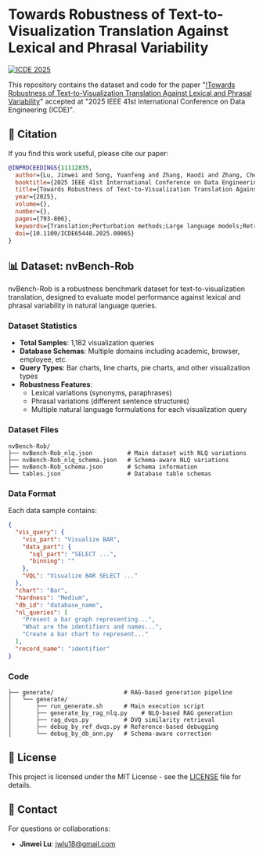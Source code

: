 # Towards Robustness of Text-to-Visualization Translation Against Lexical and Phrasal Variability

[![ICDE 2025](https://img.shields.io/badge/ICDE-2025-green)](https://ieeexplore.ieee.org/abstract/document/11112835)

This repository contains the dataset and code for the paper "[!Towards Robustness of Text-to-Visualization Translation Against Lexical and Phrasal Variability](https://ieeexplore.ieee.org/abstract/document/11112835)" accepted at "2025 IEEE 41st International Conference on Data Engineering (ICDE)".

## 📖 Citation

If you find this work useful, please cite our paper:

```bibtex
@INPROCEEDINGS{11112835,
  author={Lu, Jinwei and Song, Yuanfeng and Zhang, Haodi and Zhang, Chen Jason and Wu, Kaishun and Wong, Raymond Chi-Wing},
  booktitle={2025 IEEE 41st International Conference on Data Engineering (ICDE)},
  title={Towards Robustness of Text-to-Visualization Translation Against Lexical and Phrasal Variability},
  year={2025},
  volume={},
  number={},
  pages={793-806},
  keywords={Translation;Perturbation methods;Large language models;Retrieval augmented generation;Data visualization;Programming;Data engineering;Robustness;Data models;Generators;text-to-visualization;model robustness;large language model;retrieval-augmented generation;input variation},
  doi={10.1109/ICDE65448.2025.00065}
}
```

## 📊 Dataset: nvBench-Rob

nvBench-Rob is a robustness benchmark dataset for text-to-visualization translation, designed to evaluate model performance against lexical and phrasal variability in natural language queries.

### Dataset Statistics

- **Total Samples**: 1,182 visualization queries
- **Database Schemas**: Multiple domains including academic, browser, employee, etc.
- **Query Types**: Bar charts, line charts, pie charts, and other visualization types
- **Robustness Features**:
  - Lexical variations (synonyms, paraphrases)
  - Phrasal variations (different sentence structures)
  - Multiple natural language formulations for each visualization query

### Dataset Files

```
nvBench-Rob/
├── nvBench-Rob_nlq.json          # Main dataset with NLQ variations
├── nvBench-Rob_nlq_schema.json   # Schema-aware NLQ variations
├── nvBench-Rob_schema.json       # Schema information
└── tables.json                   # Database table schemas
```

### Data Format

Each data sample contains:

```json
{
  "vis_query": {
    "vis_part": "Visualize BAR",
    "data_part": {
      "sql_part": "SELECT ...",
      "binning": ""
    },
    "VQL": "Visualize BAR SELECT ..."
  },
  "chart": "Bar",
  "hardness": "Medium",
  "db_id": "database_name",
  "nl_queries": [
    "Present a bar graph representing...",
    "What are the identifiers and names...",
    "Create a bar chart to represent..."
  ],
  "record_name": "identifier"
}
```

### Code

```
├── generate/                    # RAG-based generation pipeline
│   └── generate/
│       ├── run_generate.sh      # Main execution script
│       ├── generate_by_rag_nlq.py    # NLQ-based RAG generation
│       ├── rag_dvqs.py          # DVQ similarity retrieval
│       ├── debug_by_ref_dvqs.py # Reference-based debugging
│       └── debug_by_db_ann.py   # Schema-aware correction
```

## 📄 License

This project is licensed under the MIT License - see the [LICENSE](LICENSE) file for details.

## 📧 Contact

For questions or collaborations:

- **Jinwei Lu**: jwlu18@gmail.com
